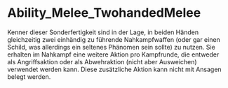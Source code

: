 # Ability_Melee_TwohandedMelee

Kenner dieser Sonderfertigkeit sind in der Lage, in beiden Händen gleichzeitig zwei einhändig zu führende Nahkampfwaffen (oder gar einen Schild, was allerdings ein seltenes Phänomen sein sollte) zu nutzen. Sie erhalten im Nahkampf eine weitere Aktion pro Kampfrunde, die entweder als Angriffsaktion oder als Abwehraktion (nicht aber Ausweichen) verwendet werden kann. Diese zusätzliche Aktion kann nicht mit Ansagen belegt werden.
